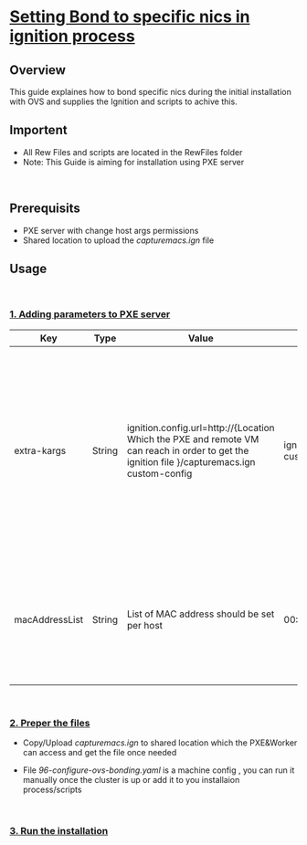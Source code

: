 # <u>Setting Bond to specific nics in ignition process</u>

## Overview 
This guide explaines how to bond specific nics during the initial installation with OVS and supplies the Ignition and scripts to achive this. 

## Importent
- All Rew Files and scripts are located in the RewFiles folder 
- Note: This Guide is aiming for installation using PXE server
<br>

## Prerequisits
- PXE server with change host args permissions 
- Shared location to upload the <i> capturemacs.ign </i> file  

## Usage  
<br>

### <U>1. Adding parameters to PXE server </u>
Key   |  Type | Value | Exmaple |Discription
---   | --- | --- | --- | --- |
extra-kargs  | String | ignition.config.url=http://{Location Which the PXE and remote VM can reach in order to get the ignition file }/capturemacs.ign custom-config | ignition.config.url=http://my.pxe.server.redhat.com/capturemacs.ign custom-config | This parmeter is used to allow the server to reload an extra ignition file which captures the MAC addresses and save them into a file for the machine config later use
macAddressList | String | List of MAC address should be set per host | 00:01:02:03:04:05,06:07:08:09:10:11 ... |This will be the list of MAC addresses which exists on the node and will be grebed by the ignition file 
<br>

### <u>2. Preper the files</u>
- Copy/Upload <i> capturemacs.ign </i> to shared location which the PXE&Worker can access and get the file once needed

- File <i>96-configure-ovs-bonding.yaml</i> is a machine config , you can run it manually once the cluster is up or add it to you installaion process/scripts 
<br>

### <u>3. Run the installation </u>







